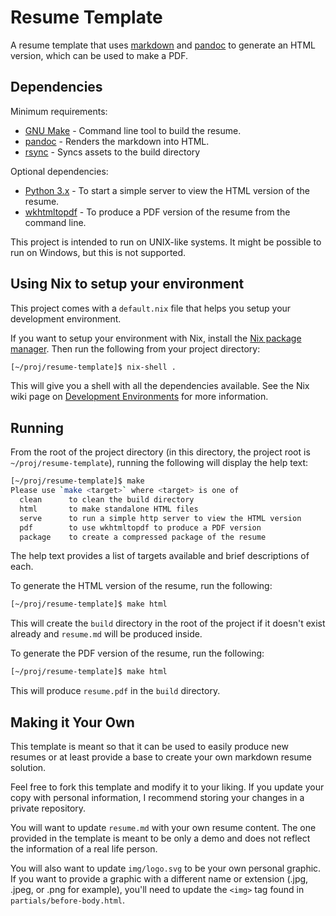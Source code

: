 Resume Template
===============

A resume template that uses [markdown][markdown] and [pandoc][pandoc] to
generate an HTML version, which can be used to make a PDF.

[markdown]: https://en.wikipedia.org/wiki/Markdown
[pandoc]: http://pandoc.org/

Dependencies
------------

Minimum requirements:

  * [GNU Make][make] - Command line tool to build the resume.
  * [pandoc][pandoc] - Renders the markdown into HTML.
  * [rsync][rsync] - Syncs assets to the build directory

[make]: https://www.gnu.org/software/make/
[rsync]: https://wiki.archlinux.org/index.php/rsync

Optional dependencies:

  * [Python 3.x][python] - To start a simple server to view the HTML version of
      the resume.
  * [wkhtmltopdf][wkhtmltopdf] - To produce a PDF version of the resume from the
      command line.

[python]: https://www.python.org/
[wkhtmltopdf]: http://wkhtmltopdf.org/

This project is intended to run on UNIX-like systems.  It might be possible to
run on Windows, but this is not supported.

Using Nix to setup your environment
-----------------------------------

This project comes with a `default.nix` file that helps you setup your
development environment.

If you want to setup your environment with Nix, install the [Nix package
manager][nix].  Then run the following from your project directory:

```sh
[~/proj/resume-template]$ nix-shell .
```

This will give you a shell with all the dependencies available.  See the Nix
wiki page on [Development Environments][nix-dev-env] for more information.

[nix]: https://nixos.org/nix/
[nix-dev-env]: https://nixos.org/wiki/Development_Environments

Running
-------

From the root of the project directory (in this directory, the project root is
`~/proj/resume-template`), running the following will display the help text:

```sh
[~/proj/resume-template]$ make
Please use `make <target>` where <target> is one of
  clean      to clean the build directory
  html       to make standalone HTML files
  serve      to run a simple http server to view the HTML version
  pdf        to use wkhtmltopdf to produce a PDF version
  package    to create a compressed package of the resume
```

The help text provides a list of targets available and brief descriptions of
each.

To generate the HTML version of the resume, run the following:

```sh
[~/proj/resume-template]$ make html
```

This will create the `build` directory in the root of the project if it doesn't
exist already and `resume.md` will be produced inside.

To generate the PDF version of the resume, run the following:

```sh
[~/proj/resume-template]$ make html
```

This will produce `resume.pdf` in the `build` directory.

Making it Your Own
------------------

This template is meant so that it can be used to easily produce new resumes or
at least provide a base to create your own markdown resume solution.

Feel free to fork this template and modify it to your liking.  If you update
your copy with personal information, I recommend storing your changes in a
private repository.

You will want to update `resume.md` with your own resume content.  The one
provided in the template is meant to be only a demo and does not reflect the
information of a real life person.

You will also want to update `img/logo.svg` to be your own personal graphic.
If you want to provide a graphic with a different name or extension (.jpg,
.jpeg, or .png for example), you'll need to update the `<img>` tag found in
`partials/before-body.html`.
